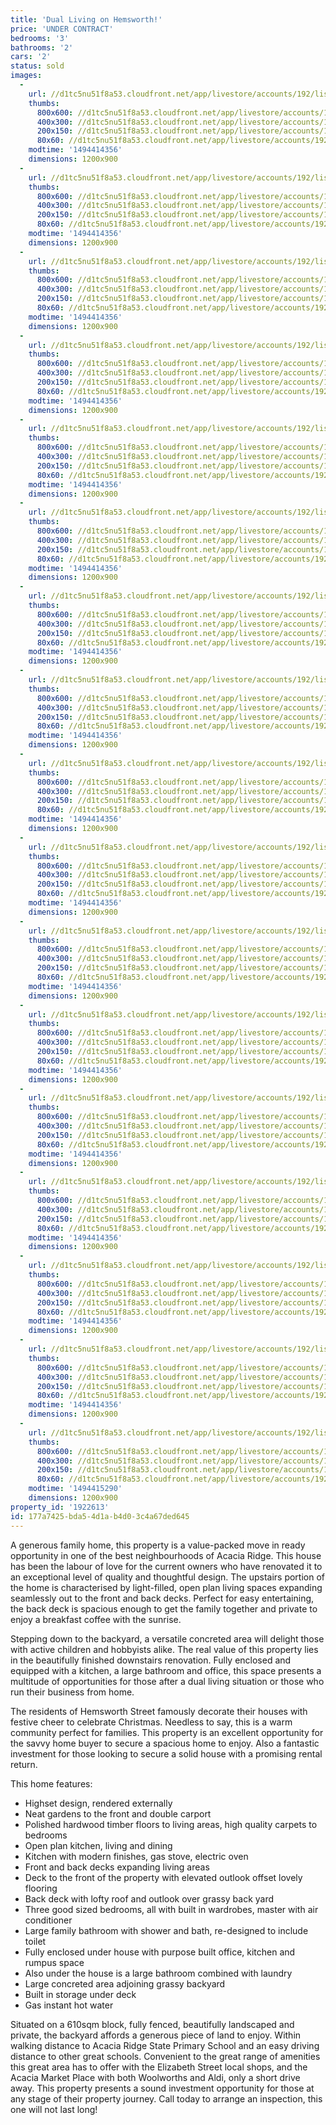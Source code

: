 ```yaml
---
title: 'Dual Living on Hemsworth!'
price: 'UNDER CONTRACT'
bedrooms: '3'
bathrooms: '2'
cars: '2'
status: sold
images:
  -
    url: //d1tc5nu51f8a53.cloudfront.net/app/livestore/accounts/192/listings/1150738/images/Hemsworth-46-Front1-_4569255472_20170510090430.jpg
    thumbs:
      800x600: //d1tc5nu51f8a53.cloudfront.net/app/livestore/accounts/192/listings/1150738/images/Hemsworth-46-Front1-_4569255472_20170510090430_800x600.jpg
      400x300: //d1tc5nu51f8a53.cloudfront.net/app/livestore/accounts/192/listings/1150738/images/Hemsworth-46-Front1-_4569255472_20170510090430_400x300.jpg
      200x150: //d1tc5nu51f8a53.cloudfront.net/app/livestore/accounts/192/listings/1150738/images/Hemsworth-46-Front1-_4569255472_20170510090430_200x150.jpg
      80x60: //d1tc5nu51f8a53.cloudfront.net/app/livestore/accounts/192/listings/1150738/images/Hemsworth-46-Front1-_4569255472_20170510090430_80x60.jpg
    modtime: '1494414356'
    dimensions: 1200x900
  -
    url: //d1tc5nu51f8a53.cloudfront.net/app/livestore/accounts/192/listings/1150738/images/Hemsworth-46-Downsta_9641886163_20170510090434.jpg
    thumbs:
      800x600: //d1tc5nu51f8a53.cloudfront.net/app/livestore/accounts/192/listings/1150738/images/Hemsworth-46-Downsta_9641886163_20170510090434_800x600.jpg
      400x300: //d1tc5nu51f8a53.cloudfront.net/app/livestore/accounts/192/listings/1150738/images/Hemsworth-46-Downsta_9641886163_20170510090434_400x300.jpg
      200x150: //d1tc5nu51f8a53.cloudfront.net/app/livestore/accounts/192/listings/1150738/images/Hemsworth-46-Downsta_9641886163_20170510090434_200x150.jpg
      80x60: //d1tc5nu51f8a53.cloudfront.net/app/livestore/accounts/192/listings/1150738/images/Hemsworth-46-Downsta_9641886163_20170510090434_80x60.jpg
    modtime: '1494414356'
    dimensions: 1200x900
  -
    url: //d1tc5nu51f8a53.cloudfront.net/app/livestore/accounts/192/listings/1150738/images/Hemsworth-46-Downsta_9081269312_20170510090434.jpg
    thumbs:
      800x600: //d1tc5nu51f8a53.cloudfront.net/app/livestore/accounts/192/listings/1150738/images/Hemsworth-46-Downsta_9081269312_20170510090434_800x600.jpg
      400x300: //d1tc5nu51f8a53.cloudfront.net/app/livestore/accounts/192/listings/1150738/images/Hemsworth-46-Downsta_9081269312_20170510090434_400x300.jpg
      200x150: //d1tc5nu51f8a53.cloudfront.net/app/livestore/accounts/192/listings/1150738/images/Hemsworth-46-Downsta_9081269312_20170510090434_200x150.jpg
      80x60: //d1tc5nu51f8a53.cloudfront.net/app/livestore/accounts/192/listings/1150738/images/Hemsworth-46-Downsta_9081269312_20170510090434_80x60.jpg
    modtime: '1494414356'
    dimensions: 1200x900
  -
    url: //d1tc5nu51f8a53.cloudfront.net/app/livestore/accounts/192/listings/1150738/images/Hemsworth-46-Downsta_2432002341_20170510090431.jpg
    thumbs:
      800x600: //d1tc5nu51f8a53.cloudfront.net/app/livestore/accounts/192/listings/1150738/images/Hemsworth-46-Downsta_2432002341_20170510090431_800x600.jpg
      400x300: //d1tc5nu51f8a53.cloudfront.net/app/livestore/accounts/192/listings/1150738/images/Hemsworth-46-Downsta_2432002341_20170510090431_400x300.jpg
      200x150: //d1tc5nu51f8a53.cloudfront.net/app/livestore/accounts/192/listings/1150738/images/Hemsworth-46-Downsta_2432002341_20170510090431_200x150.jpg
      80x60: //d1tc5nu51f8a53.cloudfront.net/app/livestore/accounts/192/listings/1150738/images/Hemsworth-46-Downsta_2432002341_20170510090431_80x60.jpg
    modtime: '1494414356'
    dimensions: 1200x900
  -
    url: //d1tc5nu51f8a53.cloudfront.net/app/livestore/accounts/192/listings/1150738/images/Hemsworth-46-Living3_9350624197_20170510090419.jpg
    thumbs:
      800x600: //d1tc5nu51f8a53.cloudfront.net/app/livestore/accounts/192/listings/1150738/images/Hemsworth-46-Living3_9350624197_20170510090419_800x600.jpg
      400x300: //d1tc5nu51f8a53.cloudfront.net/app/livestore/accounts/192/listings/1150738/images/Hemsworth-46-Living3_9350624197_20170510090419_400x300.jpg
      200x150: //d1tc5nu51f8a53.cloudfront.net/app/livestore/accounts/192/listings/1150738/images/Hemsworth-46-Living3_9350624197_20170510090419_200x150.jpg
      80x60: //d1tc5nu51f8a53.cloudfront.net/app/livestore/accounts/192/listings/1150738/images/Hemsworth-46-Living3_9350624197_20170510090419_80x60.jpg
    modtime: '1494414356'
    dimensions: 1200x900
  -
    url: //d1tc5nu51f8a53.cloudfront.net/app/livestore/accounts/192/listings/1150738/images/Hemsworth-46-Living2_4144627731_20170510090419.jpg
    thumbs:
      800x600: //d1tc5nu51f8a53.cloudfront.net/app/livestore/accounts/192/listings/1150738/images/Hemsworth-46-Living2_4144627731_20170510090419_800x600.jpg
      400x300: //d1tc5nu51f8a53.cloudfront.net/app/livestore/accounts/192/listings/1150738/images/Hemsworth-46-Living2_4144627731_20170510090419_400x300.jpg
      200x150: //d1tc5nu51f8a53.cloudfront.net/app/livestore/accounts/192/listings/1150738/images/Hemsworth-46-Living2_4144627731_20170510090419_200x150.jpg
      80x60: //d1tc5nu51f8a53.cloudfront.net/app/livestore/accounts/192/listings/1150738/images/Hemsworth-46-Living2_4144627731_20170510090419_80x60.jpg
    modtime: '1494414356'
    dimensions: 1200x900
  -
    url: //d1tc5nu51f8a53.cloudfront.net/app/livestore/accounts/192/listings/1150738/images/Hemsworth-46-Living-_9265456545_20170510090421.jpg
    thumbs:
      800x600: //d1tc5nu51f8a53.cloudfront.net/app/livestore/accounts/192/listings/1150738/images/Hemsworth-46-Living-_9265456545_20170510090421_800x600.jpg
      400x300: //d1tc5nu51f8a53.cloudfront.net/app/livestore/accounts/192/listings/1150738/images/Hemsworth-46-Living-_9265456545_20170510090421_400x300.jpg
      200x150: //d1tc5nu51f8a53.cloudfront.net/app/livestore/accounts/192/listings/1150738/images/Hemsworth-46-Living-_9265456545_20170510090421_200x150.jpg
      80x60: //d1tc5nu51f8a53.cloudfront.net/app/livestore/accounts/192/listings/1150738/images/Hemsworth-46-Living-_9265456545_20170510090421_80x60.jpg
    modtime: '1494414356'
    dimensions: 1200x900
  -
    url: //d1tc5nu51f8a53.cloudfront.net/app/livestore/accounts/192/listings/1150738/images/Hemsworth-46-Kitchen_1204859311_20170510090421.jpg
    thumbs:
      800x600: //d1tc5nu51f8a53.cloudfront.net/app/livestore/accounts/192/listings/1150738/images/Hemsworth-46-Kitchen_1204859311_20170510090421_800x600.jpg
      400x300: //d1tc5nu51f8a53.cloudfront.net/app/livestore/accounts/192/listings/1150738/images/Hemsworth-46-Kitchen_1204859311_20170510090421_400x300.jpg
      200x150: //d1tc5nu51f8a53.cloudfront.net/app/livestore/accounts/192/listings/1150738/images/Hemsworth-46-Kitchen_1204859311_20170510090421_200x150.jpg
      80x60: //d1tc5nu51f8a53.cloudfront.net/app/livestore/accounts/192/listings/1150738/images/Hemsworth-46-Kitchen_1204859311_20170510090421_80x60.jpg
    modtime: '1494414356'
    dimensions: 1200x900
  -
    url: //d1tc5nu51f8a53.cloudfront.net/app/livestore/accounts/192/listings/1150738/images/Hemsworth-46-Veranda_1086518820_20170510090424.jpg
    thumbs:
      800x600: //d1tc5nu51f8a53.cloudfront.net/app/livestore/accounts/192/listings/1150738/images/Hemsworth-46-Veranda_1086518820_20170510090424_800x600.jpg
      400x300: //d1tc5nu51f8a53.cloudfront.net/app/livestore/accounts/192/listings/1150738/images/Hemsworth-46-Veranda_1086518820_20170510090424_400x300.jpg
      200x150: //d1tc5nu51f8a53.cloudfront.net/app/livestore/accounts/192/listings/1150738/images/Hemsworth-46-Veranda_1086518820_20170510090424_200x150.jpg
      80x60: //d1tc5nu51f8a53.cloudfront.net/app/livestore/accounts/192/listings/1150738/images/Hemsworth-46-Veranda_1086518820_20170510090424_80x60.jpg
    modtime: '1494414356'
    dimensions: 1200x900
  -
    url: //d1tc5nu51f8a53.cloudfront.net/app/livestore/accounts/192/listings/1150738/images/Hemsworth-46-Deck-Da_6483078790_20170510090425.jpg
    thumbs:
      800x600: //d1tc5nu51f8a53.cloudfront.net/app/livestore/accounts/192/listings/1150738/images/Hemsworth-46-Deck-Da_6483078790_20170510090425_800x600.jpg
      400x300: //d1tc5nu51f8a53.cloudfront.net/app/livestore/accounts/192/listings/1150738/images/Hemsworth-46-Deck-Da_6483078790_20170510090425_400x300.jpg
      200x150: //d1tc5nu51f8a53.cloudfront.net/app/livestore/accounts/192/listings/1150738/images/Hemsworth-46-Deck-Da_6483078790_20170510090425_200x150.jpg
      80x60: //d1tc5nu51f8a53.cloudfront.net/app/livestore/accounts/192/listings/1150738/images/Hemsworth-46-Deck-Da_6483078790_20170510090425_80x60.jpg
    modtime: '1494414356'
    dimensions: 1200x900
  -
    url: //d1tc5nu51f8a53.cloudfront.net/app/livestore/accounts/192/listings/1150738/images/Hemsworth-46-Bed1-Da_3227685187_20170510090423.jpg
    thumbs:
      800x600: //d1tc5nu51f8a53.cloudfront.net/app/livestore/accounts/192/listings/1150738/images/Hemsworth-46-Bed1-Da_3227685187_20170510090423_800x600.jpg
      400x300: //d1tc5nu51f8a53.cloudfront.net/app/livestore/accounts/192/listings/1150738/images/Hemsworth-46-Bed1-Da_3227685187_20170510090423_400x300.jpg
      200x150: //d1tc5nu51f8a53.cloudfront.net/app/livestore/accounts/192/listings/1150738/images/Hemsworth-46-Bed1-Da_3227685187_20170510090423_200x150.jpg
      80x60: //d1tc5nu51f8a53.cloudfront.net/app/livestore/accounts/192/listings/1150738/images/Hemsworth-46-Bed1-Da_3227685187_20170510090423_80x60.jpg
    modtime: '1494414356'
    dimensions: 1200x900
  -
    url: //d1tc5nu51f8a53.cloudfront.net/app/livestore/accounts/192/listings/1150738/images/Hemsworth-46-Bathroo_2987209419_20170510090426.jpg
    thumbs:
      800x600: //d1tc5nu51f8a53.cloudfront.net/app/livestore/accounts/192/listings/1150738/images/Hemsworth-46-Bathroo_2987209419_20170510090426_800x600.jpg
      400x300: //d1tc5nu51f8a53.cloudfront.net/app/livestore/accounts/192/listings/1150738/images/Hemsworth-46-Bathroo_2987209419_20170510090426_400x300.jpg
      200x150: //d1tc5nu51f8a53.cloudfront.net/app/livestore/accounts/192/listings/1150738/images/Hemsworth-46-Bathroo_2987209419_20170510090426_200x150.jpg
      80x60: //d1tc5nu51f8a53.cloudfront.net/app/livestore/accounts/192/listings/1150738/images/Hemsworth-46-Bathroo_2987209419_20170510090426_80x60.jpg
    modtime: '1494414356'
    dimensions: 1200x900
  -
    url: //d1tc5nu51f8a53.cloudfront.net/app/livestore/accounts/192/listings/1150738/images/Hemsworth-46-Downsta_8032906503_20170510090431.jpg
    thumbs:
      800x600: //d1tc5nu51f8a53.cloudfront.net/app/livestore/accounts/192/listings/1150738/images/Hemsworth-46-Downsta_8032906503_20170510090431_800x600.jpg
      400x300: //d1tc5nu51f8a53.cloudfront.net/app/livestore/accounts/192/listings/1150738/images/Hemsworth-46-Downsta_8032906503_20170510090431_400x300.jpg
      200x150: //d1tc5nu51f8a53.cloudfront.net/app/livestore/accounts/192/listings/1150738/images/Hemsworth-46-Downsta_8032906503_20170510090431_200x150.jpg
      80x60: //d1tc5nu51f8a53.cloudfront.net/app/livestore/accounts/192/listings/1150738/images/Hemsworth-46-Downsta_8032906503_20170510090431_80x60.jpg
    modtime: '1494414356'
    dimensions: 1200x900
  -
    url: //d1tc5nu51f8a53.cloudfront.net/app/livestore/accounts/192/listings/1150738/images/Hemsworth-46-Back1-D_8749983297_20170510090430.jpg
    thumbs:
      800x600: //d1tc5nu51f8a53.cloudfront.net/app/livestore/accounts/192/listings/1150738/images/Hemsworth-46-Back1-D_8749983297_20170510090430_800x600.jpg
      400x300: //d1tc5nu51f8a53.cloudfront.net/app/livestore/accounts/192/listings/1150738/images/Hemsworth-46-Back1-D_8749983297_20170510090430_400x300.jpg
      200x150: //d1tc5nu51f8a53.cloudfront.net/app/livestore/accounts/192/listings/1150738/images/Hemsworth-46-Back1-D_8749983297_20170510090430_200x150.jpg
      80x60: //d1tc5nu51f8a53.cloudfront.net/app/livestore/accounts/192/listings/1150738/images/Hemsworth-46-Back1-D_8749983297_20170510090430_80x60.jpg
    modtime: '1494414356'
    dimensions: 1200x900
  -
    url: //d1tc5nu51f8a53.cloudfront.net/app/livestore/accounts/192/listings/1150738/images/Hemsworth-46-Back2-D_5356457070_20170510090428.jpg
    thumbs:
      800x600: //d1tc5nu51f8a53.cloudfront.net/app/livestore/accounts/192/listings/1150738/images/Hemsworth-46-Back2-D_5356457070_20170510090428_800x600.jpg
      400x300: //d1tc5nu51f8a53.cloudfront.net/app/livestore/accounts/192/listings/1150738/images/Hemsworth-46-Back2-D_5356457070_20170510090428_400x300.jpg
      200x150: //d1tc5nu51f8a53.cloudfront.net/app/livestore/accounts/192/listings/1150738/images/Hemsworth-46-Back2-D_5356457070_20170510090428_200x150.jpg
      80x60: //d1tc5nu51f8a53.cloudfront.net/app/livestore/accounts/192/listings/1150738/images/Hemsworth-46-Back2-D_5356457070_20170510090428_80x60.jpg
    modtime: '1494414356'
    dimensions: 1200x900
  -
    url: //d1tc5nu51f8a53.cloudfront.net/app/livestore/accounts/192/listings/1150738/images/Hemsworth-46-Front2-_9498554664_20170510090428.jpg
    thumbs:
      800x600: //d1tc5nu51f8a53.cloudfront.net/app/livestore/accounts/192/listings/1150738/images/Hemsworth-46-Front2-_9498554664_20170510090428_800x600.jpg
      400x300: //d1tc5nu51f8a53.cloudfront.net/app/livestore/accounts/192/listings/1150738/images/Hemsworth-46-Front2-_9498554664_20170510090428_400x300.jpg
      200x150: //d1tc5nu51f8a53.cloudfront.net/app/livestore/accounts/192/listings/1150738/images/Hemsworth-46-Front2-_9498554664_20170510090428_200x150.jpg
      80x60: //d1tc5nu51f8a53.cloudfront.net/app/livestore/accounts/192/listings/1150738/images/Hemsworth-46-Front2-_9498554664_20170510090428_80x60.jpg
    modtime: '1494414356'
    dimensions: 1200x900
  -
    url: //d1tc5nu51f8a53.cloudfront.net/app/livestore/accounts/192/listings/1150738/images/Hemsworth-46-Map-Day_1536147641_20170510091749.jpg
    thumbs:
      800x600: //d1tc5nu51f8a53.cloudfront.net/app/livestore/accounts/192/listings/1150738/images/Hemsworth-46-Map-Day_1536147641_20170510091749_800x600.jpg
      400x300: //d1tc5nu51f8a53.cloudfront.net/app/livestore/accounts/192/listings/1150738/images/Hemsworth-46-Map-Day_1536147641_20170510091749_400x300.jpg
      200x150: //d1tc5nu51f8a53.cloudfront.net/app/livestore/accounts/192/listings/1150738/images/Hemsworth-46-Map-Day_1536147641_20170510091749_200x150.jpg
      80x60: //d1tc5nu51f8a53.cloudfront.net/app/livestore/accounts/192/listings/1150738/images/Hemsworth-46-Map-Day_1536147641_20170510091749_80x60.jpg
    modtime: '1494415290'
    dimensions: 1200x900
property_id: '1922613'
id: 177a7425-bda5-4d1a-b4d0-3c4a67ded645
---
```

A generous family home, this property is a value-packed move in ready opportunity in one of the best neighbourhoods of Acacia Ridge. This house has been the labour of love for the current owners who have renovated it to an exceptional level of quality and thoughtful design. The upstairs portion of the home is characterised by light-filled, open plan living spaces expanding seamlessly out to the front and back decks. Perfect for easy entertaining, the back deck is spacious enough to get the family together and private to enjoy a breakfast coffee with the sunrise. 

Stepping down to the backyard, a versatile concreted area will delight those with active children and hobbyists alike. The real value of this property lies in the beautifully finished downstairs renovation. Fully enclosed and equipped with a kitchen, a large bathroom and office, this space presents a multitude of opportunities for those after a dual living situation or those who run their business from home.

The residents of Hemsworth Street famously decorate their houses with festive cheer to celebrate Christmas. Needless to say, this is a warm community perfect for families. This property is an excellent opportunity for the savvy home buyer to secure a spacious home to enjoy. Also a fantastic investment for those looking to secure a solid house with a promising rental return.

This home features:

*  Highset design, rendered externally
*  Neat gardens to the front and double carport
*  Polished hardwood timber floors to living areas, high quality carpets to bedrooms
*  Open plan kitchen, living and dining
*  Kitchen with modern finishes, gas stove, electric oven 
*  Front and back decks expanding living areas
*  Deck to the front of the property with elevated outlook offset lovely flooring
*  Back deck with lofty roof and outlook over grassy back yard
*  Three good sized bedrooms, all with built in wardrobes, master with air conditioner
*  Large family bathroom with shower and bath, re-designed to include toilet 
*  Fully enclosed under house with purpose built office, kitchen and rumpus space
*  Also under the house is a large bathroom combined with laundry 
*  Large concreted area adjoining grassy backyard
*  Built in storage under deck 
*  Gas instant hot water

Situated on a 610sqm block, fully fenced, beautifully landscaped and private, the backyard affords a generous piece of land to enjoy. Within walking distance to Acacia Ridge State Primary School and an easy driving distance to other great schools. Convenient to the great range of amenities this great area has to offer with the Elizabeth Street local shops, and the Acacia Market Place with both Woolworths and Aldi, only a short drive away. This property presents a sound investment opportunity for those at any stage of their property journey. Call today to arrange an inspection, this one will not last long!